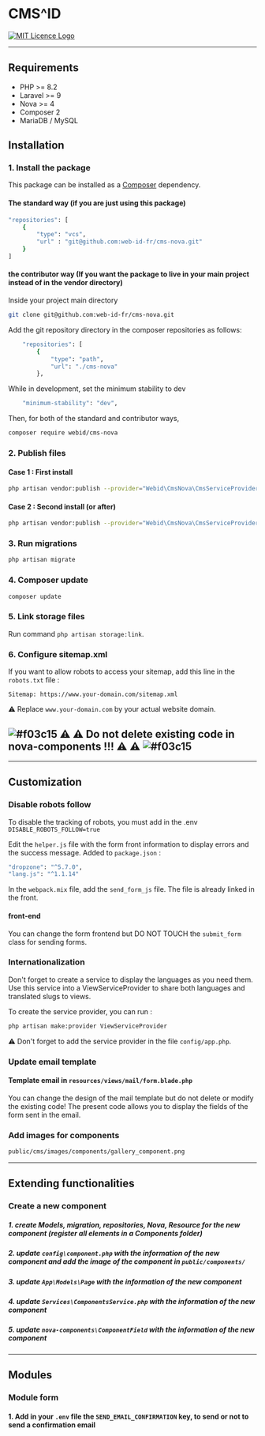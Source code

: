 # CMS^ID

<a href="./LICENCE">
    <img src="https://img.shields.io/badge/license-MIT-blue.svg?style=flat-square" alt="MIT Licence Logo" />
</a>

---

## Requirements

* PHP >= 8.2
* Laravel >= 9
* Nova >= 4
* Composer 2
* MariaDB / MySQL

## Installation

### 1. Install the package

This package can be installed as a [Composer](https://getcomposer.org/) dependency.

#### The standard way (if you are just using this package)

```bash
"repositories": [
    {
        "type": "vcs",
        "url" : "git@github.com:web-id-fr/cms-nova.git"
    }
]
```

#### the contributor way (If you want the package to live in your main project instead of in the vendor directory)

Inside your project main directory

```bash
git clone git@github.com:web-id-fr/cms-nova.git
```

Add the git repository directory in the composer repositories as follows:

```bash
    "repositories": [
        {
            "type": "path",
            "url": "./cms-nova"
        },
```

While in development, set the minimum stability to dev

```bash
    "minimum-stability": "dev",
```

Then, for both of the standard and contributor ways,

```bash
composer require webid/cms-nova
```

### 2. Publish files
#### Case 1 : First install
```bash
php artisan vendor:publish --provider="Webid\CmsNova\CmsServiceProvider" --force
```
#### Case 2 : Second install (or after)
```bash
php artisan vendor:publish --provider="Webid\CmsNova\CmsServiceProvider"
```


### 3. Run migrations

```bash
php artisan migrate
```

### 4. Composer update

```bash
composer update
```

### 5. Link storage files

Run command `php artisan storage:link`.

### 6. Configure sitemap.xml

If you want to allow robots to access your sitemap, add this line in the `robots.txt` file :
```
Sitemap: https://www.your-domain.com/sitemap.xml
```
⚠ Replace `www.your-domain.com` by your actual website domain.

## ![#f03c15](https://placehold.it/15/f03c15/000000?text=+) ⚠ ⚠ Do not delete existing code in nova-components !!!  ⚠ ⚠ ![#f03c15](https://placehold.it/15/f03c15/000000?text=+)

---

## Customization

### Disable robots follow
To disable the tracking of robots, you must add in the .env `DISABLE_ROBOTS_FOLLOW=true`


Edit the `helper.js` file with the form front information to display errors and the success message.
Added to `package.json` :
```bash
"dropzone": "^5.7.0",
"lang.js": "^1.1.14"
```
In the `webpack.mix` file, add the `send_form_js` file. The file is already linked in the front.
#### front-end
You can change the form frontend but DO NOT TOUCH the `submit_form` class for sending forms.

### Internationalization
Don't forget to create a service to display the languages as you need them.
Use this service into a ViewServiceProvider to share both languages and translated slugs to views.

To create the service provider, you can run :
```bash
php artisan make:provider ViewServiceProvider
```

⚠ Don't forget to add the service provider in the file `config/app.php`.

### Update email template
#### Template email in `resources/views/mail/form.blade.php`
You can change the design of the mail template but do not delete or modify the existing code! The present code allows you to display the fields of the form sent in the email.

### Add images for components

```bash
public/cms/images/components/gallery_component.png
```

---

## Extending functionalities
### Create a new component
##### 1. create Models, migration, repositories, Nova, Resource for the new component (register all elements in a Components folder)
##### 2. update `config\component.php` with the information of the new component and add the image of the component in `public/components/`
##### 3. update `App\Models\Page` with the information of the new component
##### 4. update `Services\ComponentsService.php` with the information of the new component
##### 5. update `nova-components\ComponentField` with the information of the new component

---

## Modules
### Module form
#### 1. Add in your `.env` file the `SEND_EMAIL_CONFIRMATION` key, to send or not to send a confirmation email
